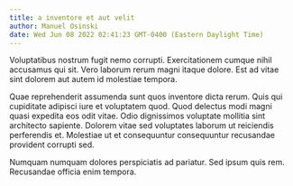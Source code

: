 ```yaml
---
title: a inventore et aut velit
author: Manuel Osinski
date: Wed Jun 08 2022 02:41:23 GMT-0400 (Eastern Daylight Time)
---
```

Voluptatibus nostrum fugit nemo corrupti. Exercitationem cumque nihil accusamus qui sit. Vero laborum rerum magni itaque dolore. Est ad vitae sint dolorem aut autem id molestiae tempora.

 Quae reprehenderit assumenda sunt quos inventore dicta rerum. Quis qui cupiditate adipisci iure et voluptatem quod. Quod delectus modi magni quasi expedita eos odit vitae. Odio dignissimos voluptate mollitia sint architecto sapiente. Dolorem vitae sed voluptates laborum ut reiciendis perferendis et. Molestiae ut et consequuntur consequuntur recusandae provident corrupti sed.

 Numquam numquam dolores perspiciatis ad pariatur. Sed ipsum quis rem. Recusandae officia enim tempora.